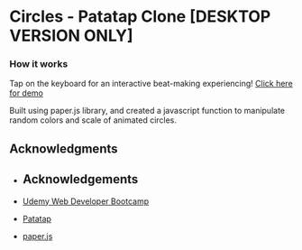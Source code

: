 # Circles - Patatap Clone [DESKTOP VERSION ONLY]

### How it works

Tap on the keyboard for an interactive beat-making experiencing! [Click here for demo](https://www.joeybonneville.com/demos/circles/circles.html)

Built using paper.js library, and created a javascript function to manipulate random colors and scale of animated circles.

## Acknowledgments

* ## Acknowledgements

* [Udemy Web Developer Bootcamp](https://www.udemy.com/the-web-developer-bootcamp/)
* [Patatap](https://patatap.com/)
* [paper.js](http://paperjs.org/)
